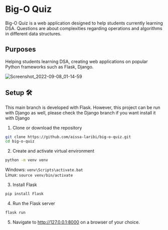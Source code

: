 # Big-O Quiz

Big-O Quiz is a web application designed to help students currently learning DSA. Questions are about complexities regarding operations and algorithms in different data structures.

## Purposes 

Helping students learning DSA, creating web applications on popular Python frameworks such as Flask, Django.

![Screenshot_2022-09-08_01-14-59](https://user-images.githubusercontent.com/57592948/193424551-fdb746a1-bf54-46e6-8884-2483ac2f0d59.png)



## Setup 🛠

This main branch is developed with Flask. However, this project can be run with Django as well, please check the Django branch if you want install it with Django

1. Clone or download the repository  
```bash
git clone https://github.com/aissa-laribi/big-o-quiz.git
cd big-o-quiz
```
2. Create and activate virtual environment
```bash
python -m venv venv
```
Windows: `venv\Scripts\activate.bat`  
Linux: `source venv/bin/activate`

3. Install Flask
```bash
pip install Flask
```

4. Run the Flask server
```bash
flask run
```

5. Navigate to http://127.0.0.1:8000 on a browser of your choice.
